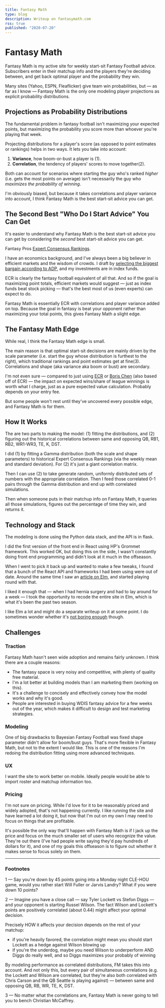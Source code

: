 ```yaml
---
title: Fantasy Math 
type: blog
description: Writeup on fantasymath.com
rss: true
published: "2020-07-20"
---
```


# Fantasy Math
Fantasy Math is my active site for weekly start-sit Fantasy Football advice.
Subscribers enter in their matchup info and the players they're deciding
between, and get back optimal player and the probability they win.

Many sites (Yahoo, ESPN, Fleaflicker) give team win probabilities, but — as
far as I know — Fantasy Math is the only one modeling player projections as
explicit probability distributions.

## Projections as Probability Distributions
The fundamental problem in fantasy football isn't maximizing your expected
points, but maximizing the probability you score more than whoever you're
playing that week.

Projecting distributions for a player's score (as opposed to point estimates or
rankings) helps in two ways. It lets you take into account:

1. **Variance**, how boom-or-bust a player is (1).
2. **Correlation**, the tendency of players' scores to move together(2).

Both can account for scenarios where starting the guy who's ranked *higher* (i.e.
gets the most points on average) isn't necessarily the guy who *maximizes the
probability of winning*.

I'm obviously biased, but because it takes correlations and player variance
into account, I think Fantasy Math is the best start-sit advice you can get.

## The Second Best "Who Do I Start Advice" You Can Get
It's easier to understand why Fantasy Math is the best start-sit advice you can
get by considering the *second* best start-sit advice you can get.

Fantasy Pros [Expert Consensus
Rankings](https://www.fantasypros.com/nfl/rankings/consensus-cheatsheets.php).

I have an economics background, and I've always been a big believer in
efficient markets and the wisdom of crowds. I draft by [selecting the biggest
bargain according to
ADP](https://lifehacker.com/use-the-wisdom-of-crowds-to-draft-the-best-fantasy-foot-1617837803.), and my investments are in index funds.

ECR is clearly the fantasy football equivalent of all that. And so if the goal
is maximizing point totals, efficient markets would suggest — just as index
funds beat stock picking —  that's the best most of us (even experts) can
expect to do.

Fantasy Math is essentially ECR with correlations and player variance added on
top. Because the goal in fantasy is beat your opponent rather than maximizing
your total points, this gives Fantasy Math a slight edge.

## The Fantasy Math Edge
While real, I think the Fantasy Math edge is small.

The main reason is that optimal start-sit decisions are mainly driven by the
scale parameter (i.e. start the guy whose distribution is furthest to the
right), which traditional rankings and point estimates get at fine(3).
Correlations and shape (aka variance aka boom or bust) are secondary.

I'm not even sure — compared to just using
[ECR](https://www.fantasypros.com/nfl/rankings/consensus-cheatsheets.php) or
[Boris Chen](https://www.borischen.com) (also based off of ECR) — the impact on
expected wins/share of league winnings is worth what I charge, just as a pure
expected value calculation. Probably depends on your entry fee.

But some people won't rest until they've uncovered every possible edge, and
Fantasy Math is for them.

## How It Works
The are two parts to making the model: (1) fitting the distributions, and (2)
figuring out the historical correlations between same and opposing QB, RB1,
RB2, WR1-WR3, TE, K, DST.

I did (1) by fitting a Gamma distribution (both the scale and shape parameters)
to historical Expert Consensus Rankings (via the weekly mean and standard
deviation). For (2) it's just a giant correlation matrix.

Then I can use (2) to take generate random, uniformly distributed sets of
numbers with the appropriate correlation. Then I feed those correlated 0-1
pairs through the Gamma distribution and end up with correlated simulations.

Then when someone puts in their matchup info on Fantasy Math, it queries all
those simulations, figures out the percentage of time they win, and returns it.

## Technology and Stack
The modeling is done using the Python data stack, and the API is in flask.

I did the  first version of the front end in React using HP's Grommet framework.
This worked OK, but doing this on the side, I wasn't constantly doing front end
programming and didn't look at it much in the offseason.

When I went to pick it back up and wanted to make a few tweaks, I found that
a bunch of the React API and frameworks I had been using were out of date.
Around the same time I saw an [article on
Elm](https://blog.realkinetic.com/elm-changed-my-mind-about-unpopular-languages-190a23f4a834), and started playing round with
that.

I liked it enough that — when I had hernia surgery and had to lay around for a
week — I took the opportunity to recode the entire site in Elm, which is what
it's been the past two season.

I like Elm a lot and might do a separate writeup on it at some point. I do
sometimes wonder whether it's [not boring
enough](http://boringtechnology.club/) though.

## Challenges
### Traction
Fantasy Math hasn't seen wide adoption and remains fairly unknown. I think there
are a couple reasons:

- The fantasy space is very noisy and competitive, with plenty of quality free material.
- I'm a lot better at building models than I am marketing them (working on this).
- It's a challenge to concisely and effectively convey how the model works and why it's good.
- People are interested in buying WDIS fantasy advice for a few weeks out of the year, which makes it difficult to design and test marketing strategies.

### Modeling
One of big drawbacks to Bayesian Fantasy Football was fixed shape parameter
didn't allow for boom/bust guys. That's more flexible in Fantasy Math, but not
to the extent I would like. This is one of the reasons I'm redoing the
distribution fitting using more advanced techniques.

### UX
I want the site to work better on mobile. Ideally people would be able to
import roster and matchup information too.

### Pricing
I'm not sure on pricing. While I'd love for it to be reasonably priced and
widely adopted, that's not happening currently. I like running the site and
have learned a lot doing it, but now that I'm out on my own I may need to focus
on things that are profitable.

It's possible the only way that'll happen with Fantasy Math is if I jack up the
price and focus on the much smaller set of users who recognize the value.
They're out there (I've had people write saying they'd pay hundreds of dollars
for it), and one of my goals this offseason is to figure out whether it makes
sense to focus solely on them.

----

### Footnotes
1 — Say you're down by 45 points going into a Monday night CLE-HOU game, would
you rather start Will Fuller or Jarvis Landry? What if you were down 10 points?

2 — Imagine you have a close call — say Tyler Lockett vs Stefon Diggs — and
your opponent is starting Russel Wilson. The fact Wilson and Lockett's points
are positively correlated (about 0.44) might affect your optimal decision.
  
Precisely HOW it affects your decision depends on the rest of your matchup:
    
- if you're heavily favored, the correlation might mean you should start Lockett as a hedge against Wilson blowing up
- if you're the underdog, maybe you need Wilson to underperform AND Diggs do really well, and so Diggs maximizes your probably of winning

By modeling performance as correlated distributions, FM takes this into
account.  And not only this, but every pair of simultaneous correlations (e.g.
the Lockett and Wilson are correlated, but they're also both correlated with
Chris Carson and the QB Seattle is playing against) — between same and opposing
QB, RB, WR, TE, K, DST.

3 — No matter what the correlations are, Fantasy Math is never going to tell
you to bench Christian McCaffrey.

